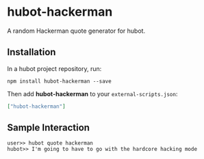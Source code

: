 # hubot-hackerman

A random Hackerman quote generator for hubot.

## Installation

In a hubot project repository, run:

`npm install hubot-hackerman --save`

Then add **hubot-hackerman** to your `external-scripts.json`:

```json
["hubot-hackerman"]
```

## Sample Interaction

```
user>> hubot quote hackerman
hubot>> I'm going to have to go with the hardcore hacking mode
```
